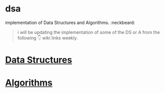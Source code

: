 # dsa
implementation of Data Structures and Algorithms. :neckbeard:

> i will be updating the implementation of some of the DS or A from the following :point_down: wiki links weekly.

# [Data Structures](https://en.wikipedia.org/wiki/List_of_data_structures "DS")
# [Algorithms](https://en.wikipedia.org/wiki/List_of_algorithms "A")


